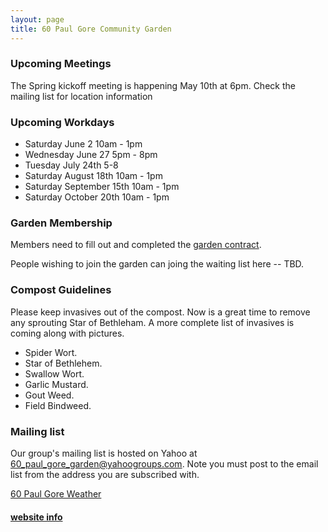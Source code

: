 ```yaml
---
layout: page
title: 60 Paul Gore Community Garden
---
```


### Upcoming Meetings

The Spring kickoff meeting is happening May 10th at 6pm. Check the mailing list for location information

### Upcoming Workdays

* Saturday June 2 10am - 1pm
* Wednesday June 27 5pm - 8pm
* Tuesday July 24th 5-8
* Saturday August 18th 10am - 1pm
* Saturday September 15th 10am - 1pm
* Saturday October 20th 10am - 1pm

### Garden Membership

Members need to fill out and completed the [garden contract](2018-contract.pdf).

People wishing to join the garden can joing the waiting list here -- TBD.

### Compost Guidelines

Please keep invasives out of the compost. Now is a great time to remove any sprouting Star of Bethleham. A more complete list of invasives is coming along with pictures.

* Spider Wort. 
* Star of Bethlehem. 
* Swallow Wort. 
* Garlic Mustard. 
* Gout Weed.
* Field Bindweed.

### Mailing list

Our group's mailing list is hosted on Yahoo at <a href="mailto:60_paul_gore_garden@yahoogroups.com">60_paul_gore_garden@yahoogroups.com</a>. Note you must post to the email list from the address you are subscribed with.

<a class="weatherwidget-io" href="https://forecast7.com/en/42d31n71d12/02130/?unit=us" data-label_1="60 Paul Gore" data-label_2="Weather" data-days="3" data-theme="pure" >60 Paul Gore Weather</a>
<script>
!function(d,s,id){var js,fjs=d.getElementsByTagName(s)[0];if(!d.getElementById(id)){js=d.createElement(s);js.id=id;js.src='https://weatherwidget.io/js/widget.min.js';fjs.parentNode.insertBefore(js,fjs);}}(document,'script','weatherwidget-io-js');
</script>

#### [website info](website.html)
